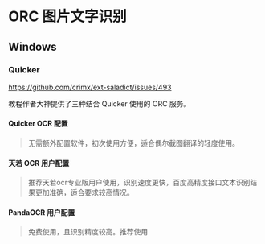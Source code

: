 # ORC 图片文字识别

## Windows

### Quicker

<https://github.com/crimx/ext-saladict/issues/493>

教程作者大神提供了三种结合 Quicker 使用的 ORC 服务。

#### Quicker OCR 配置

> 无需额外配置软件，初次使用方便，适合偶尔截图翻译的轻度使用。

#### 天若 OCR 用户配置

> 推荐天若ocr专业版用户使用，识别速度更快，百度高精度接口文本识别结果更加准确，适合要求较高情况。

#### PandaOCR 用户配置

> 免费使用，且识别精度较高。推荐使用
